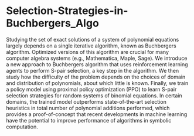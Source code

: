 # Selection-Strategies-in-Buchbergers_Algo

Studying the set of exact solutions of a system of polynomial equations largely depends on a single iterative algorithm, known as Buchbergers algorithm. Optimized versions of this algorithm
are crucial for many computer algebra systems (e.g., Mathematica, Maple, Sage). We introduce a new approach to Buchbergers algorithm that uses reinforcement learning agents to perform S-pair selection, a key step in the algorithm. 
We then study how the difficulty of the problem depends on the choices of domain and distribution of polynomials, about which little is known. Finally, we train a policy model using proximal policy optimization (PPO) to learn S-pair selection strategies for random systems of binomial equations.
In certain domains, the trained model outperforms state-of-the-art selection heuristics in total number of polynomial additions performed, which provides a proof-of-concept that recent developments in machine learning have the potential to improve performance of algorithms in symbolic computation.
